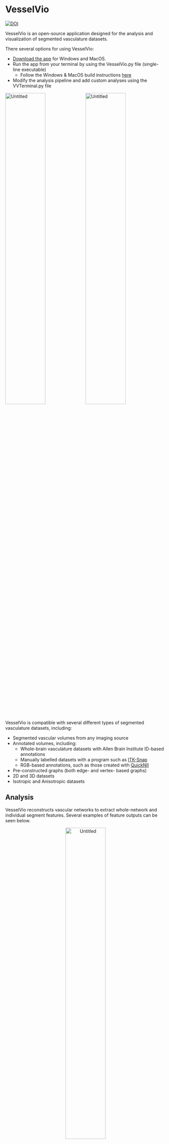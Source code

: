 # VesselVio
[![DOI](https://zenodo.org/badge/365252628.svg)](https://zenodo.org/badge/latestdoi/365252628)

VesselVio is an open-source application designed for the analysis and visualization of segmented vasculature datasets. 

There several options for using VesselVio:

- [Download the app](https://jacobbumgarner.github.io/VesselVio/Downloads.html) for Windows and MacOS.
- Run the app from your terminal by using the VesselVio.py file (single-line executable)
  - Follow the Windows & MacOS build instructions [here](https://jacobbumgarner.github.io/VesselVio/Build.html)
- Modify the analysis pipeline and add custom analyses using the VVTerminal.py file

<img align="center" width="50%" alt="Untitled" src="https://user-images.githubusercontent.com/70919881/149036341-2b1515ba-94f4-4c89-b774-10e70e5e65c1.png" /><img align="center" width="50%" alt="Untitled" src="https://user-images.githubusercontent.com/70919881/149036342-f8aecef3-84fe-4fe7-8e2e-4eac6d543795.png" />

VesselVio is compatible with several different types of segmented vasculature datasets, including:
- Segmented vascular volumes from any imaging source
- Annotated volumes, including:
  - Whole-brain vasculature datasets with Allen Brain Institute ID-based annotations
  - Manually labelled datasets with a program such as [ITK-Snap](http://www.itksnap.org/pmwiki/pmwiki.php)
  - RGB-based annotations, such as those created with [QuickNII](https://www.nitrc.org/projects/quicknii)
- Pre-constructed graphs (both edge- and vertex- based graphs)
- 2D and 3D datasets
- Isotropic and Anisotropic datasets


## Analysis
VesselVio reconstructs vascular networks to extract whole-network and individual segment features. Several examples of feature outputs can be seen below.

<p align="center">
  <img align="center" width="50%" alt="Untitled" src="https://user-images.githubusercontent.com/70919881/149639453-71c22b0a-7a0c-4c3f-8af5-f38aaf4027df.png" />
</p>

## Visualization
Visualization with VesselVio is made possible with [PyVista](https://github.com/pyvista/pyvista), an intuitive and high-level VTK package. Thanks to PyVista, users can easily visualize and examine their vasculature datasets with numerous options intended for accompanying figure images.


Inferior Colliculus | Human Brain 
:--: | :--:
<video src="https://user-images.githubusercontent.com/70919881/121599185-b337d400-ca10-11eb-8d66-1b1bb1e0040c.mp4" /> | <video src="https://user-images.githubusercontent.com/70919881/121599523-28a3a480-ca11-11eb-8340-c29350998f02.mp4" />

## App Design

The application's front-end was designed using [PyQt5](https://github.com/PyQt5/PyQt).


## Segmentation Tips
If you are looking for help with segmenting your vasculature, there are numerous packages available for this process<sup>[1](https://github.com/ChristophKirst/ClearMap2)[2](https://github.com/vessap/vessap)[3](https://github.com/giesekow/deepvesselnet)</sup>.

## Other
Any suggestions, improvements, or comments should be directed to [Jacob Bumgarner](jrbumgarner@mix.wvu.edu).

Feel free to join us on [Slack](https://communityinviter.com/apps/vesselvio/join-vesselvio-on-slack) for general communication or troubleshooting purposes!

<b>If you use VesselVio in your research, please cite our publication in <i>[Cell Reports Methods](https://www.cell.com/cell-reports-methods/fulltext/S2667-2375(22)00044-3)</i>.
